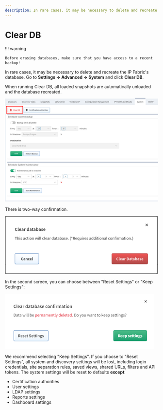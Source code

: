 ```yaml
---
description: In rare cases, it may be necessary to delete and recreate the IP Fabric's database.
---
```


# Clear DB

!!! warning

    Before erasing databases, make sure that you have access to a recent backup!

In rare cases, it may be necessary to delete and recreate the IP
Fabric's database. Go to **Settings → Advanced → System** and click
**Clear DB**.

When running Clear DB, all loaded snapshots are automatically unloaded
and the database recreated.

![ClearDB](2828599305.png)

There is two-way confirmation.

![Confirmation](2829352961.png)

In the second screen, you can choose between "Reset Settings" or "Keep Settings":

![Confirmation Settings](./confirmation-settings.png)

We recommend selecting "Keep Settings". If you choose to "Reset Settings", all system and discovery settings will be lost, including login credentials, site separation rules, saved views, shared URLs, filters and API tokens. The system settings will be reset to defaults **except**:

- Certification authorities
- User settings
- LDAP settings
- Reports settings
- Dashboard settings
